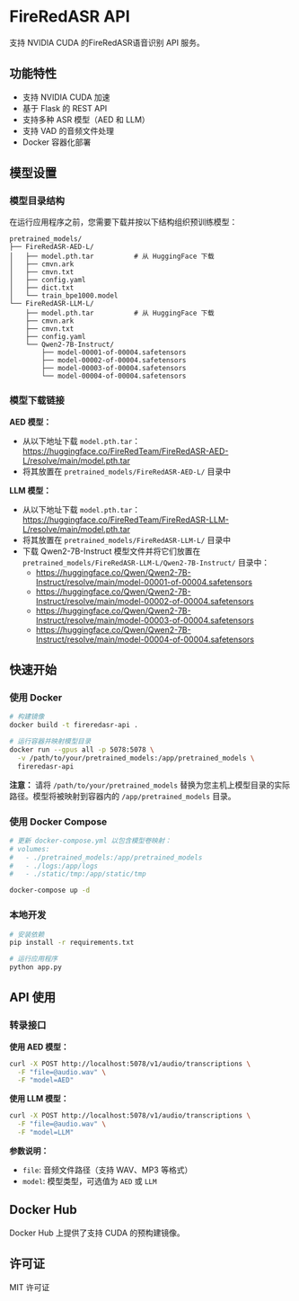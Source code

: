 # FireRedASR API

支持 NVIDIA CUDA 的FireRedASR语音识别 API 服务。

## 功能特性

- 支持 NVIDIA CUDA 加速
- 基于 Flask 的 REST API
- 支持多种 ASR 模型（AED 和 LLM）
- 支持 VAD 的音频文件处理
- Docker 容器化部署

## 模型设置

### 模型目录结构

在运行应用程序之前，您需要下载并按以下结构组织预训练模型：

```
pretrained_models/
├── FireRedASR-AED-L/
│   ├── model.pth.tar          # 从 HuggingFace 下载
│   ├── cmvn.ark
│   ├── cmvn.txt
│   ├── config.yaml
│   ├── dict.txt
│   └── train_bpe1000.model
└── FireRedASR-LLM-L/
    ├── model.pth.tar          # 从 HuggingFace 下载
    ├── cmvn.ark
    ├── cmvn.txt
    ├── config.yaml
    └── Qwen2-7B-Instruct/
        ├── model-00001-of-00004.safetensors
        ├── model-00002-of-00004.safetensors
        ├── model-00003-of-00004.safetensors
        └── model-00004-of-00004.safetensors
```

### 模型下载链接

**AED 模型：**
- 从以下地址下载 `model.pth.tar`：https://huggingface.co/FireRedTeam/FireRedASR-AED-L/resolve/main/model.pth.tar
- 将其放置在 `pretrained_models/FireRedASR-AED-L/` 目录中

**LLM 模型：**
- 从以下地址下载 `model.pth.tar`：https://huggingface.co/FireRedTeam/FireRedASR-LLM-L/resolve/main/model.pth.tar
- 将其放置在 `pretrained_models/FireRedASR-LLM-L/` 目录中
- 下载 Qwen2-7B-Instruct 模型文件并将它们放置在 `pretrained_models/FireRedASR-LLM-L/Qwen2-7B-Instruct/` 目录中：
  - https://huggingface.co/Qwen/Qwen2-7B-Instruct/resolve/main/model-00001-of-00004.safetensors
  - https://huggingface.co/Qwen/Qwen2-7B-Instruct/resolve/main/model-00002-of-00004.safetensors
  - https://huggingface.co/Qwen/Qwen2-7B-Instruct/resolve/main/model-00003-of-00004.safetensors
  - https://huggingface.co/Qwen/Qwen2-7B-Instruct/resolve/main/model-00004-of-00004.safetensors

## 快速开始

### 使用 Docker

```bash
# 构建镜像
docker build -t fireredasr-api .

# 运行容器并映射模型目录
docker run --gpus all -p 5078:5078 \
  -v /path/to/your/pretrained_models:/app/pretrained_models \
  fireredasr-api
```

**注意：** 请将 `/path/to/your/pretrained_models` 替换为您主机上模型目录的实际路径。模型将被映射到容器内的 `/app/pretrained_models` 目录。

### 使用 Docker Compose

```bash
# 更新 docker-compose.yml 以包含模型卷映射：
# volumes:
#   - ./pretrained_models:/app/pretrained_models
#   - ./logs:/app/logs
#   - ./static/tmp:/app/static/tmp

docker-compose up -d
```

### 本地开发

```bash
# 安装依赖
pip install -r requirements.txt

# 运行应用程序
python app.py
```

## API 使用

### 转录接口

**使用 AED 模型：**
```bash
curl -X POST http://localhost:5078/v1/audio/transcriptions \
  -F "file=@audio.wav" \
  -F "model=AED"
```

**使用 LLM 模型：**
```bash
curl -X POST http://localhost:5078/v1/audio/transcriptions \
  -F "file=@audio.wav" \
  -F "model=LLM"
```



**参数说明：**
- `file`: 音频文件路径（支持 WAV、MP3 等格式）
- `model`: 模型类型，可选值为 `AED` 或 `LLM`

## Docker Hub

Docker Hub 上提供了支持 CUDA 的预构建镜像。

## 许可证

MIT 许可证